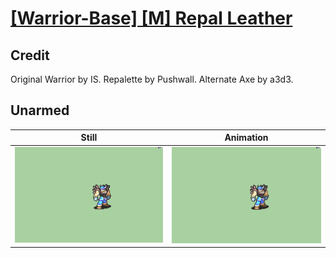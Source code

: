# [\[Warrior-Base\] \[M\] Repal Leather](../)

## Credit

Original Warrior by IS.
Repalette by Pushwall. 
Alternate Axe by a3d3.
	
## Unarmed

| Still | Animation |
| :---: | :-------: |
| ![Unarmed still](./Unarmed_000.png) | ![Unarmed animation](./Unarmed.gif) |
